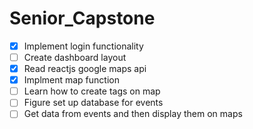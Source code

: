 # Senior_Capstone
- [X] Implement login functionality
- [ ] Create dashboard layout
- [X] Read reactjs google maps api
- [X] Implment map function
- [ ] Learn how to create tags on map
- [ ] Figure set up database for events
- [ ] Get data from events and then display them on maps
